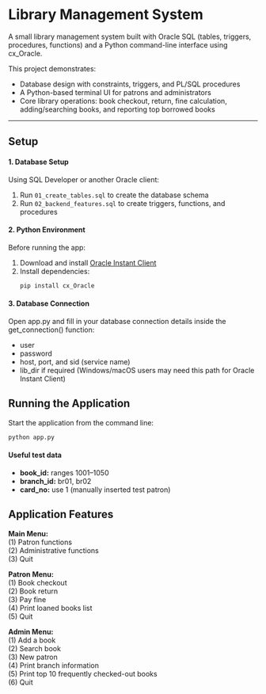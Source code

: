 # Library Management System
A small library management system built with Oracle SQL (tables, triggers, procedures, functions) and a Python command-line interface using cx_Oracle.

This project demonstrates:  
- Database design with constraints, triggers, and PL/SQL procedures  
- A Python-based terminal UI for patrons and administrators  
- Core library operations: book checkout, return, fine calculation, adding/searching books, and reporting top borrowed books  

---

## Setup  

#### 1. Database Setup  
Using SQL Developer or another Oracle client:  
1. Run `01_create_tables.sql` to create the database schema  
2. Run `02_backend_features.sql` to create triggers, functions, and procedures  

#### 2. Python Environment  
Before running the app:  
1. Download and install [Oracle Instant Client](https://www.oracle.com/database/technologies/instant-client/downloads.html)  
2. Install dependencies:  
   ```bash
   pip install cx_Oracle

#### 3. Database Connection
Open app.py and fill in your database connection details inside the get_connection() function:
- user
- password
- host, port, and sid (service name)
- lib_dir if required (Windows/macOS users may need this path for Oracle Instant Client)




## Running the Application
Start the application from the command line:  
```bash
python app.py
```

#### Useful test data
- **book_id:** ranges 1001–1050
- **branch_id:** br01, br02
- **card_no:** use 1 (manually inserted test patron)




## Application Features

**Main Menu:**  
(1) Patron functions  
(2) Administrative functions  
(3) Quit 

**Patron Menu:**  
(1) Book checkout  
(2) Book return  
(3) Pay fine  
(4) Print loaned books list  
(5) Quit  

**Admin Menu:**  
(1) Add a book  
(2) Search book  
(3) New patron  
(4) Print branch information  
(5) Print top 10 frequently checked-out books  
(6) Quit  
